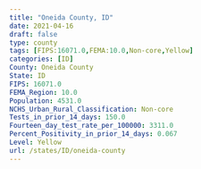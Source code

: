 ```yaml
---
title: "Oneida County, ID"
date: 2021-04-16
draft: false
type: county
tags: [FIPS:16071.0,FEMA:10.0,Non-core,Yellow]
categories: [ID]
County: Oneida County
State: ID
FIPS: 16071.0
FEMA_Region: 10.0
Population: 4531.0
NCHS_Urban_Rural_Classification: Non-core
Tests_in_prior_14_days: 150.0
Fourteen_day_test_rate_per_100000: 3311.0
Percent_Positivity_in_prior_14_days: 0.067
Level: Yellow
url: /states/ID/oneida-county
---
```



